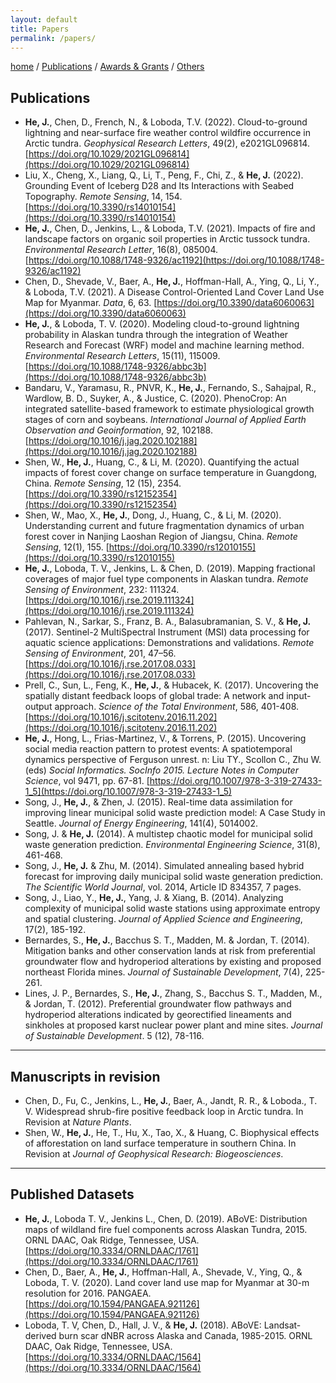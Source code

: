 ```yaml
---
layout: default
title: Papers
permalink: /papers/
---
```

[home](/home/) / [Publications](/papers/) /  [Awards & Grants](/awards/) /  [Others](/others/)

## Publications
- **He, J.**, Chen, D., French, N., & Loboda, T.V. (2022). Cloud-to-ground lightning and near-surface fire weather control wildfire occurrence in Arctic tundra. *Geophysical Research Letters*, 49(2), e2021GL096814. [https://doi.org/10.1029/2021GL096814](https://doi.org/10.1029/2021GL096814)    
- Liu, X., Cheng, X., Liang, Q., Li, T., Peng, F., Chi, Z., & **He, J.** (2022). Grounding Event of Iceberg D28 and Its Interactions with Seabed Topography. *Remote Sensing*, 14, 154. [https://doi.org/10.3390/rs14010154](https://doi.org/10.3390/rs14010154)  
- **He, J.**, Chen, D., Jenkins, L., & Loboda, T.V. (2021). Impacts of fire and landscape factors on organic soil properties in Arctic tussock tundra. *Environmental Research Letter*, 16(8), 085004. [https://doi.org/10.1088/1748-9326/ac1192](https://doi.org/10.1088/1748-9326/ac1192)   
- Chen, D., Shevade, V., Baer, A., **He, J.**, Hoffman-Hall, A., Ying, Q., Li, Y., & Loboda, T.V. (2021). A Disease Control-Oriented Land Cover Land Use Map for Myanmar. *Data*, 6, 63. [https://doi.org/10.3390/data6060063](https://doi.org/10.3390/data6060063)     
- **He, J.**, & Loboda, T. V. (2020). Modeling cloud-to-ground lightning probability in Alaskan tundra through the integration of Weather Research and Forecast (WRF) model and machine learning method. *Environmental Research Letters*, 15(11), 115009. [https://doi.org/10.1088/1748-9326/abbc3b](https://doi.org/10.1088/1748-9326/abbc3b)   
- Bandaru, V., Yaramasu, R., PNVR, K., **He, J.**, Fernando, S., Sahajpal, R., Wardlow, B. D., Suyker, A., & Justice, C. (2020). PhenoCrop: An integrated satellite-based framework to estimate physiological growth stages of corn and soybeans. *International Journal of Applied Earth Observation and Geoinformation*, 92, 102188. [https://doi.org/10.1016/j.jag.2020.102188](https://doi.org/10.1016/j.jag.2020.102188)  
- Shen, W., **He, J.**, Huang, C., & Li, M. (2020). Quantifying the actual impacts of forest cover change on surface temperature in Guangdong, China. *Remote Sensing*, 12 (15), 2354. [https://doi.org/10.3390/rs12152354](https://doi.org/10.3390/rs12152354)      
- Shen, W., Mao, X., **He, J.**, Dong, J., Huang, C., & Li, M. (2020). Understanding current and future fragmentation dynamics of urban forest cover in Nanjing Laoshan Region of Jiangsu, China. *Remote Sensing*, 12(1), 155. [https://doi.org/10.3390/rs12010155](https://doi.org/10.3390/rs12010155)   
- **He, J.**, Loboda, T. V., Jenkins, L. & Chen, D. (2019). Mapping fractional coverages of major fuel type components in Alaskan tundra. *Remote Sensing of Environment*, 232: 111324. [https://doi.org/10.1016/j.rse.2019.111324](https://doi.org/10.1016/j.rse.2019.111324)  
- Pahlevan, N., Sarkar, S., Franz, B. A., Balasubramanian, S. V., & **He, J.** (2017). Sentinel-2 MultiSpectral Instrument (MSI) data processing for aquatic science applications: Demonstrations and validations. *Remote Sensing of Environment*, 201, 47–56. [https://doi.org/10.1016/j.rse.2017.08.033](https://doi.org/10.1016/j.rse.2017.08.033)  
- Prell, C., Sun, L., Feng, K., **He, J.**, & Hubacek, K. (2017). Uncovering the spatially distant feedback loops of global trade: A network and input-output approach. *Science of the Total Environment*, 586, 401-408. [https://doi.org/10.1016/j.scitotenv.2016.11.202](https://doi.org/10.1016/j.scitotenv.2016.11.202)         
- **He, J.**, Hong, L., Frias-Martinez, V., & Torrens, P. (2015). Uncovering social media reaction pattern to protest events: A spatiotemporal dynamics perspective of Ferguson unrest. n: Liu TY., Scollon C., Zhu W. (eds) *Social Informatics. SocInfo 2015. Lecture Notes in Computer Science*, vol 9471, pp. 67-81. [https://doi.org/10.1007/978-3-319-27433-1_5](https://doi.org/10.1007/978-3-319-27433-1_5)      
- Song, J., **He, J.**, & Zhen, J. (2015). Real-time data assimilation for improving linear municipal solid waste prediction model: A Case Study in Seattle. *Journal of Energy Engineering*, 141(4), 5014002.   
- Song, J. & **He, J.** (2014). A multistep chaotic model for municipal solid waste generation prediction. *Environmental Engineering Science*, 31(8), 461-468.     
- Song, J., **He, J.** & Zhu, M. (2014). Simulated annealing based hybrid forecast for improving daily municipal solid waste generation prediction. *The Scientific World Journal*, vol. 2014, Article ID 834357, 7 pages.  
- Song, J., Liao, Y., **He, J.**, Yang, J. & Xiang, B. (2014). Analyzing complexity of municipal solid waste stations using approximate entropy and spatial clustering. *Journal of Applied Science and Engineering*, 17(2), 185-192.   
- Bernardes, S., **He, J.**, Bacchus S. T., Madden, M. & Jordan, T. (2014). Mitigation banks and other conservation lands at risk from preferential groundwater flow and hydroperiod alterations by existing and proposed northeast Florida mines. *Journal of Sustainable Development*, 7(4), 225-261.    
- Lines, J. P., Bernardes, S., **He, J.**, Zhang, S., Bacchus S. T., Madden, M., & Jordan, T. (2012). Preferential groundwater flow pathways and hydroperiod alterations indicated by georectified lineaments and sinkholes at proposed karst nuclear power plant and mine sites. *Journal of Sustainable Development*. 5 (12), 78-116.  


---
## Manuscripts in revision
- Chen, D., Fu, C., Jenkins, L., **He, J.**, Baer, A., Jandt, R. R., & Loboda., T. V. Widespread shrub-fire positive feedback loop in Arctic tundra. In Revision at *Nature Plants*.      
- Shen, W., **He, J.**, He, T., Hu, X., Tao, X., & Huang, C. Biophysical effects of afforestation on land surface temperature in southern China. In Revision at *Journal of Geophysical Research: Biogeosciences*.


---
## Published Datasets
- **He, J.**, Loboda T. V., Jenkins L., Chen, D. (2019). ABoVE: Distribution maps of wildland fire fuel components across Alaskan Tundra, 2015. ORNL DAAC, Oak Ridge, Tennessee, USA. [https://doi.org/10.3334/ORNLDAAC/1761](https://doi.org/10.3334/ORNLDAAC/1761)     
- Chen, D., Baer, A., **He, J.**, Hoffman-Hall, A., Shevade, V., Ying, Q., & Loboda, T. V. (2020). Land cover land use map for Myanmar at 30-m resolution for 2016. PANGAEA. [https://doi.org/10.1594/PANGAEA.921126](https://doi.org/10.1594/PANGAEA.921126)     
- Loboda, T. V, Chen, D., Hall, J. V., & **He, J.** (2018). ABoVE: Landsat-derived burn scar dNBR across Alaska and Canada, 1985-2015. ORNL DAAC, Oak Ridge, Tennessee, USA. [https://doi.org/10.3334/ORNLDAAC/1564](https://doi.org/10.3334/ORNLDAAC/1564)

